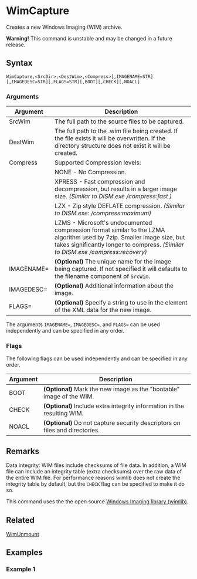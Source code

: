# WimCapture

Creates a new Windows Imaging (WIM) archive.

**Warning!** This command is unstable and may be changed in a future release.

## Syntax

```pebakery
WimCapture,<SrcDir>,<DestWim>,<Compress>[,IMAGENAME=STR][,IMAGEDESC=STR][,FLAGS=STR][,BOOT][,CHECK][,NOACL]
```

### Arguments

| Argument | Description |
| --- | --- |
| SrcWim | The full path to the source files to be captured. |
| DestWim | The full path to the .wim file being created. If the file exists it will be overwritten. If the directory structure does not exist it will be created. |
| Compress | Supported Compression levels: |
|| NONE - No Compression. |
|| XPRESS - Fast compression and decompression, but results in a larger image size. _(Similar to DISM.exe  /compress:fast )_ |
|| LZX - Zip style DEFLATE compression. _(Similar to DISM.exe: /compress:maximum)_ |
|| LZMS - Microsoft's undocumented compression format similar to the LZMA algorithm used by 7zip. Smaller image size, but takes significantly longer to compress. _(Similar to DISM.exe /compress:recovery)_ |
| IMAGENAME= | **(Optional)** The unique name for the image being captured. If not specified it will defaults to the filename component of `SrcWim`. |
| IMAGEDESC= | **(Optional)** Additional information about the image. |
| FLAGS= | **(Optional)** Specify a string to use in the <FLAGS> element of the XML data for the new image. |

The arguments `IMAGENAME=`, `IMAGEDESC=`, and `FLAGS=` can be used independently and can be specified in any order.

### Flags

The following flags can be used independently and can be specified in any order.

| Argument | Description |
| --- | --- |
| BOOT | **(Optional)** Mark the new image as the "bootable" image of the WIM. |
| CHECK | **(Optional)** Include extra integrity information in the resulting WIM.  |
| NOACL | **(Optional)** Do not capture security descriptors on files and directories. |

## Remarks

Data integrity: WIM files include checksums of file data. In addition, a WIM file can include an integrity table (extra checksums) over the raw data of the entire WIM file. For performance reasons wimlib does not create the integrity table by default, but the `CHECK` flag can be specified to make it do so.

This command uses the the open source [Windows Imaging library (wimlib)](https://wimlib.net/).

## Related

[WimUnmount](./WimUnmount.md)

## Examples



### Example 1

```pebakery

```
